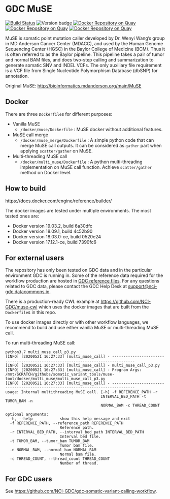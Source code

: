 # GDC MuSE

[![Build Status](https://travis-ci.com/NCI-GDC/muse-tool.svg?branch=master)](https://travis-ci.com/NCI-GDC/muse-tool)
![Version badge](https://img.shields.io/badge/MuSE-v1.0rc__submission__c039ffa-<COLOR>.svg)
[![Docker Repository on Quay](https://quay.io/repository/ncigdc/merge-muse/status?token=3ed6d079-bcc4-4d72-9b76-f34a96523997 "Docker Repository on Quay")](https://quay.io/repository/ncigdc/merge-muse)
[![Docker Repository on Quay](https://quay.io/repository/ncigdc/muse-tool/status?token=64dd5f3f-f095-4af0-b1db-f0e854edae95 "Docker Repository on Quay")](https://quay.io/repository/ncigdc/muse-tool)
[![Docker Repository on Quay](https://quay.io/repository/ncigdc/multi-muse/status?token=0f01350e-55ba-4566-81a0-91ccedf1635f "Docker Repository on Quay")](https://quay.io/repository/ncigdc/multi-muse)

MuSE is somatic point mutation caller developed by Dr. Wenyi Wang’s group in MD Anderson Cancer Center (MDACC), and used by the Human Genome Sequencing Center (HGSC) in the Baylor College of Medicine (BCM). Thus it is often referred to as the Baylor pipeline. This pipeline takes a pair of tumor and normal BAM files, and does two-step calling and summarization to generate somatic SNV and INDEL VCFs. The only auxiliary file requirement is a VCF file from Single Nucleotide Polymorphism Database (dbSNP) for annotation.

Original MuSE: http://bioinformatics.mdanderson.org/main/MuSE

## Docker

There are three `Dockerfile`s for different purposes:

* Vanilla MuSE
  * `/docker/muse/Dockerfile` : MuSE docker without additional features.
* MuSE call merge
  * `/docker/muse_merge/Dockerfile` : A simple python code that can merge MuSE call outputs. It can be considered as `gather` part when applying `scatter/gather` on MuSE.
* Multi-threading MuSE call
  * `/docker/multi_muse/Dockerfile` : A python multi-threading implementation on MuSE call function. Achieve `scatter/gather` method on Docker level.

## How to build

https://docs.docker.com/engine/reference/builder/

The docker images are tested under multiple environments. The most tested ones are:
* Docker version 19.03.2, build 6a30dfc
* Docker version 18.09.1, build 4c52b90
* Docker version 18.03.0-ce, build 0520e24
* Docker version 17.12.1-ce, build 7390fc6

## For external users
The repository has only been tested on GDC data and in the particular environment GDC is running in. Some of the reference data required for the workflow production are hosted in [GDC reference files](https://gdc.cancer.gov/about-data/data-harmonization-and-generation/gdc-reference-files "GDC reference files"). For any questions related to GDC data, please contact the GDC Help Desk at support@nci-gdc.datacommons.io.

There is a production-ready CWL example at https://github.com/NCI-GDC/muse-cwl which uses the docker images that are built from the `Dockerfile`s in this repo.

To use docker images directly or with other workflow languages, we recommend to build and use either vanilla MuSE or multi-threading MuSE call.

To run multi-threading MuSE call:

```
python3.7 multi_muse_call_p3.py
[INFO] [20200521 16:27:33] [multi_muse_call] - --------------------------------------------------------------------------------
[INFO] [20200521 16:27:33] [multi_muse_call] - multi_muse_call_p3.py
[INFO] [20200521 16:27:33] [multi_muse_call] - Program Args: /mnt/SCRATCH/githubs/somatic_variant_tools/muse-tool/docker/multi_muse/multi_muse_call_p3.py
[INFO] [20200521 16:27:33] [multi_muse_call] - --------------------------------------------------------------------------------
usage: Internal multithreading MuSE call. [-h] -f REFERENCE_PATH -r
                                          INTERVAL_BED_PATH -t TUMOR_BAM -n
                                          NORMAL_BAM -c THREAD_COUNT

optional arguments:
  -h, --help            show this help message and exit
  -f REFERENCE_PATH, --reference_path REFERENCE_PATH
                        Reference path.
  -r INTERVAL_BED_PATH, --interval_bed_path INTERVAL_BED_PATH
                        Interval bed file.
  -t TUMOR_BAM, --tumor_bam TUMOR_BAM
                        Tumor bam file.
  -n NORMAL_BAM, --normal_bam NORMAL_BAM
                        Normal bam file.
  -c THREAD_COUNT, --thread_count THREAD_COUNT
                        Number of thread.
```

## For GDC users

See https://github.com/NCI-GDC/gdc-somatic-variant-calling-workflow.
